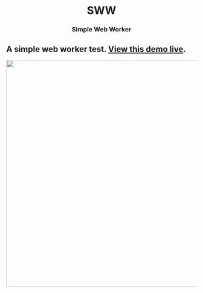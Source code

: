 <h1 align="center">SWW</h1>
<h3 align="center">Simple Web Worker</h3>

## A simple web worker test. [View this demo live](https://mdn.github.io/simple-web-worker/).

<p align="center"><img src="https://user-images.githubusercontent.com/10487372/116236425-1bd43580-a770-11eb-9e37-ec01c2364834.png" width="600" height="auto" /></p>
